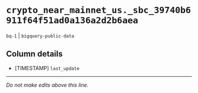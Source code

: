 # `crypto_near_mainnet_us._sbc_39740b6911f64f51ad0a136a2d2b6aea`
`bq-1` | `bigquery-public-data`

## Column details
* [TIMESTAMP] `last_update`

-------------------------------------------------------------------------------
*Do not make edits above this line.*
